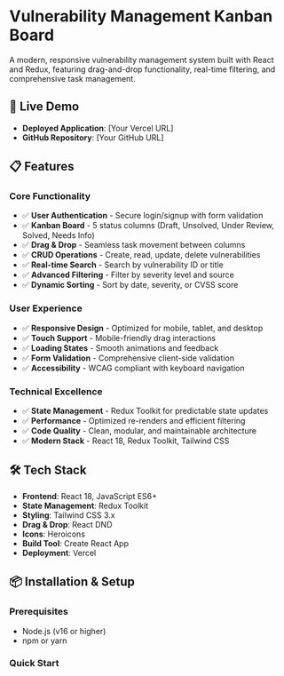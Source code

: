 # Vulnerability Management Kanban Board

A modern, responsive vulnerability management system built with React and Redux, featuring drag-and-drop functionality, real-time filtering, and comprehensive task management.

## 🚀 Live Demo

- **Deployed Application**: [Your Vercel URL]
- **GitHub Repository**: [Your GitHub URL]

## 📋 Features

### Core Functionality
- ✅ **User Authentication** - Secure login/signup with form validation
- ✅ **Kanban Board** - 5 status columns (Draft, Unsolved, Under Review, Solved, Needs Info)
- ✅ **Drag & Drop** - Seamless task movement between columns
- ✅ **CRUD Operations** - Create, read, update, delete vulnerabilities
- ✅ **Real-time Search** - Search by vulnerability ID or title
- ✅ **Advanced Filtering** - Filter by severity level and source
- ✅ **Dynamic Sorting** - Sort by date, severity, or CVSS score

### User Experience
- ✅ **Responsive Design** - Optimized for mobile, tablet, and desktop
- ✅ **Touch Support** - Mobile-friendly drag interactions
- ✅ **Loading States** - Smooth animations and feedback
- ✅ **Form Validation** - Comprehensive client-side validation
- ✅ **Accessibility** - WCAG compliant with keyboard navigation

### Technical Excellence
- ✅ **State Management** - Redux Toolkit for predictable state updates
- ✅ **Performance** - Optimized re-renders and efficient filtering
- ✅ **Code Quality** - Clean, modular, and maintainable architecture
- ✅ **Modern Stack** - React 18, Redux Toolkit, Tailwind CSS

## 🛠️ Tech Stack

- **Frontend**: React 18, JavaScript ES6+
- **State Management**: Redux Toolkit
- **Styling**: Tailwind CSS 3.x
- **Drag & Drop**: React DND
- **Icons**: Heroicons
- **Build Tool**: Create React App
- **Deployment**: Vercel

## 📦 Installation & Setup

### Prerequisites
- Node.js (v16 or higher)
- npm or yarn

### Quick Start
